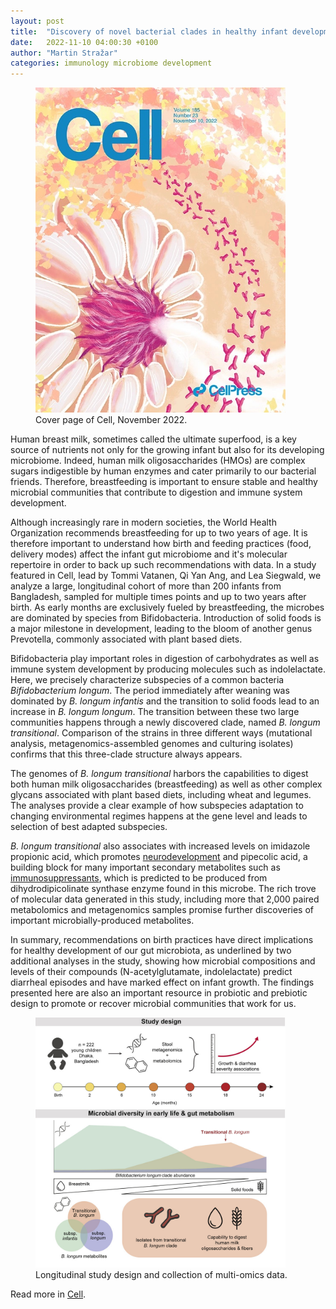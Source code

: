```yaml
---
layout: post
title:  "Discovery of novel bacterial clades in healthy infant development"
date:   2022-11-10 04:00:30 +0100
author: "Martin Stražar"
categories: immunology microbiome development
---
```



<figure> <img width="400" src="/img/posts/dhaka/dhaka_cover.jpg"/>
<figcaption>Cover page of Cell, November 2022.</figcaption> </figure>

Human breast milk, sometimes called the ultimate superfood, is a key source of
nutrients not only for the growing infant but also for its developing
microbiome. Indeed, human milk oligosaccharides (HMOs) are complex sugars
indigestible by human enzymes and cater primarily to our bacterial friends.
Therefore, breastfeeding is important to ensure stable and healthy microbial
communities that contribute to digestion and immune system development.  

Although increasingly rare in modern societies, the World Health Organization
recommends breastfeeding for up to two years of age. It is therefore important
to understand how birth and feeding practices (food, delivery modes) affect the
infant gut microbiome and it's molecular repertoire in order to back up such
recommendations with data.  In a study featured in Cell, lead by Tommi Vatanen,
Qi Yan Ang, and Lea Siegwald, we analyze a large, longitudinal cohort of more
than 200 infants from Bangladesh, sampled for multiple times points and up to
two years after birth. As early months are exclusively fueled by breastfeeding,
the microbes are dominated by species from Bifidobacteria. Introduction of
solid foods is a major milestone in development, leading to the bloom of
another genus Prevotella, commonly associated with plant based diets. 

Bifidobacteria play important roles in digestion of carbohydrates as well as
immune system development by producing molecules such as indolelactate. Here,
we precisely characterize subspecies of a common bacteria <i>Bifidobacterium
longum</i>. The period immediately after weaning was dominated by <i>B. longum infantis</i> and
the transition to solid foods lead to an increase in <i>B. longum longum</i>. The
transition between these two large communities happens through a newly
discovered clade, named <i>B. longum transitional</i>. Comparison of the strains in
three different ways (mutational analysis, metagenomics-assembled genomes and
culturing isolates) confirms that this three-clade structure always appears.

The genomes of <i>B. longum transitional</i> harbors the capabilities to digest both
human milk oligosaccharides (breastfeeding) as well as other complex glycans
associated with plant based diets, including wheat and legumes. The analyses
provide a clear example of how subspecies adaptation to changing environmental
regimes happens at the gene level and leads to selection of best adapted
subspecies. 

<i>B. longum transitional</i> also associates with increased levels on imidazole
propionic acid, which promotes <a
href="https://www.nature.com/articles/s41586-020-2745-3">neurodevelopment</a>
and pipecolic acid, a building block for many important secondary metabolites
such as <a
href="https://academic.oup.com/jimb/article/33/6/401/5993023">immunosuppressants</a>,
which is predicted to be produced from dihydrodipicolinate synthase enzyme
found in this microbe. The rich trove of molecular data generated in this
study, including more that 2,000 paired metabolomics and metagenomics samples
promise further discoveries of important microbially-produced metabolites.

In summary, recommendations on birth practices have direct implications for
healthy development of our gut microbiota, as underlined by two additional
analyses in the study, showing how microbial compositions and levels of their
compounds (N-acetylglutamate, indolelactate) predict diarrheal episodes and
have marked effect on infant growth. The findings presented here are also an
important resource in probiotic and prebiotic design to promote or recover
microbial communities that work for us.


<figure>
<img width="400" src="/img/posts/dhaka/dhaka_abstract.jpg"/> 
<figcaption>Longitudinal study design and collection of multi-omics data.</figcaption>
</figure>


Read more in <a href="https://www.cell.com/cell/fulltext/S0092-8674(22)01326-5">Cell</a>.
